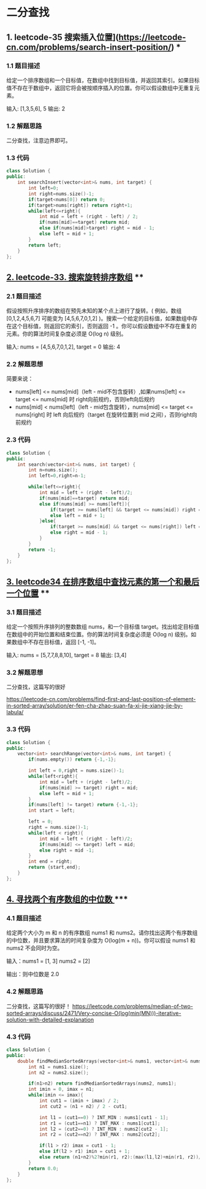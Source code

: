 # 二分查找

## 1. leetcode-35 搜索插入位置](https://leetcode-cn.com/problems/search-insert-position/) *

### 1.1 题目描述

给定一个排序数组和一个目标值，在数组中找到目标值，并返回其索引。如果目标值不存在于数组中，返回它将会被按顺序插入的位置。你可以假设数组中无重复元素。



输入: [1,3,5,6], 5
输出: 2



### 1.2 解题思路

二分查找，注意边界即可。



### 1.3 代码

```cpp
class Solution {
public:
    int searchInsert(vector<int>& nums, int target) {
        int left=0;
        int right=nums.size()-1;
        if(target<nums[0]) return 0;
        if(target>nums[right]) return right+1;
        while(left<=right){
            int mid = left + (right - left) / 2;
            if(nums[mid]==target) return mid;
            else if(nums[mid]>target) right = mid - 1;
            else left = mid + 1;
        }
        return left;
    }
};
```



## [2. leetcode-33. 搜索旋转排序数组](https://leetcode-cn.com/problems/search-in-rotated-sorted-array/) **

### 2.1 题目描述

假设按照升序排序的数组在预先未知的某个点上进行了旋转。( 例如，数组 [0,1,2,4,5,6,7] 可能变为 [4,5,6,7,0,1,2] )。搜索一个给定的目标值，如果数组中存在这个目标值，则返回它的索引，否则返回 -1 。你可以假设数组中不存在重复的元素。你的算法时间复杂度必须是 O(log n) 级别。



输入: nums = [4,5,6,7,0,1,2], target = 0
输出: 4



### 2.2 解题思想

简要来说：

- nums[left] <= nums[mid]（left - mid不包含旋转）,如果nums[left] <= target <= nums[mid] 时 right向前规约，否则left向后规约
- nums[mid] < nums[left]（left - mid包含旋转），nums[mid] <= target <=  nums[right] 时 left 向后规约（target 在旋转位置到 mid 之间），否则right向前规约



### 2.3 代码

```cpp
class Solution {
public:
    int search(vector<int>& nums, int target) {
        int n=nums.size();
        int left=0,right=n-1;

        while(left<=right){
            int mid = left + (right - left)/2;
            if(nums[mid]==target) return mid;
            else if(nums[mid] >= nums[left]){
                if(target >= nums[left] && target <= nums[mid]) right = mid - 1;
                else left = mid + 1;
            }else{
                if(target >= nums[mid] && target <= nums[right]) left = mid + 1;
                else right = mid - 1;
            }
        }
        return -1;
    }
};

```



## [3. leetcode34 在排序数组中查找元素的第一个和最后一个位置](https://leetcode-cn.com/problems/find-first-and-last-position-of-element-in-sorted-array/) **

### 3.1 题目描述

给定一个按照升序排列的整数数组 nums，和一个目标值 target。找出给定目标值在数组中的开始位置和结束位置。你的算法时间复杂度必须是 O(log n) 级别。如果数组中不存在目标值，返回 [-1, -1]。



输入: nums = [5,7,7,8,8,10], target = 8
输出: [3,4]



### 3.2 解题思想

二分查找，这篇写的很好

https://leetcode-cn.com/problems/find-first-and-last-position-of-element-in-sorted-array/solution/er-fen-cha-zhao-suan-fa-xi-jie-xiang-jie-by-labula/



### 3.3 代码

```cpp
class Solution {
public:
    vector<int> searchRange(vector<int>& nums, int target) {
        if(nums.empty()) return {-1,-1};

        int left = 0,right = nums.size()-1;
        while(left<right){
            int mid = left + (right - left)/2;
            if(nums[mid] >= target) right = mid;
            else left = mid + 1;
        }
        if(nums[left] != target) return {-1,-1};
        int start = left;

        left = 0;
        right = nums.size()-1;
        while(left < right){
            int mid = left + (right - left)/2;
            if(nums[mid] <= target) left = mid;
            else right = mid -1;
        }
        int end = right;
        return {start,end};   
    }
};
```



## [4. 寻找两个有序数组的中位数 ](https://leetcode-cn.com/problems/median-of-two-sorted-arrays/) ***

### 4.1 题目描述

给定两个大小为 m 和 n 的有序数组 nums1 和 nums2。请你找出这两个有序数组的中位数，并且要求算法的时间复杂度为 O(log(m + n))。你可以假设 nums1 和 nums2 不会同时为空。



输入：nums1 = [1, 3]    nums2 = [2]

输出：则中位数是 2.0



### 4.2 解题思路

二分查找，这篇写的很好！ https://leetcode.com/problems/median-of-two-sorted-arrays/discuss/2471/Very-concise-O(log(min(MN)))-iterative-solution-with-detailed-explanation 



### 4.3 代码

```cpp
class Solution {
public:
    double findMedianSortedArrays(vector<int>& nums1, vector<int>& nums2) {
        int n1 = nums1.size();
        int n2 = nums2.size();

        if(n1>n2) return findMedianSortedArrays(nums2, nums1);
        int imin = 0, imax = n1;
        while(imin <= imax){
            int cut1 = (imin + imax) / 2;
            int cut2 = (n1 + n2) / 2 - cut1;

            int l1 = (cut1==0) ? INT_MIN : nums1[cut1 - 1];
            int r1 = (cut1==n1) ? INT_MAX : nums1[cut1];
            int l2 = (cut2==0) ? INT_MIN : nums2[cut2 - 1];
            int r2 = (cut2==n2) ? INT_MAX : nums2[cut2];

            if(l1 > r2) imax = cut1 - 1;
            else if(l2 > r1) imin = cut1 + 1;
            else return (n1+n2)%2?min(r1, r2):(max(l1,l2)+min(r1, r2))/2.0;
        }
        return 0.0;
    }
};
```

